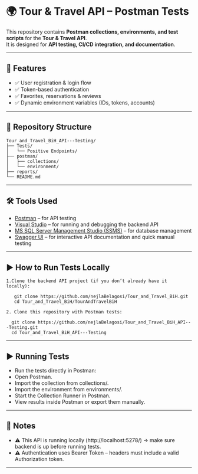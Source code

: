 # 🌍 Tour & Travel API – Postman Tests

This repository contains **Postman collections, environments, and test scripts** for the **Tour & Travel API**.  
It is designed for **API testing, CI/CD integration, and documentation**.

---

## 🚀 Features
- ✅ User registration & login flow  
- ✅ Token-based authentication  
- ✅ Favorites, reservations & reviews 
- ✅ Dynamic environment variables (IDs, tokens, accounts)  

---

## 📂 Repository Structure
```
Tour_and_Travel_BiH_API---Testing/
├── Tests/
│   └── Positive Endpoints/
├── postman/
│   ├── collections/
│   └── environment/
├── reports/
└── README.md

```

---

## 🛠️ Tools Used
- [Postman](https://www.postman.com/) – for API testing  
- [Visual Studio](https://visualstudio.microsoft.com/) – for running and debugging the backend API  
- [MS SQL Server Management Studio (SSMS)](https://learn.microsoft.com/en-us/sql/ssms/download-sql-server-management-studio-ssms) – for database management
- [Swagger UI](https://swagger.io/tools/swagger-ui/) – for interactive API documentation and quick manual testing

---

## ▶️ How to Run Tests Locally
 ```
1.Clone the backend API project (if you don’t already have it locally):
   
    git clone https://github.com/nejlaBelagosi/Tour_and_Travel_BiH.git
    cd Tour_and_Travel_BiH/TourAndTravelBiH

2. Clone this repository with Postman tests:

   git clone https://github.com/nejlaBelagosi/Tour_and_Travel_BiH_API---Testing.git
   cd Tour_and_Travel_BiH_API---Testing
```
---

## ▶️ Running Tests
- Run the tests directly in Postman:
- Open Postman.
- Import the collection from collections/.
- Import the environment from environments/.
- Start the Collection Runner in Postman.
- View results inside Postman or export them manually.

---

## 📝 Notes

- ⚠️ This API is running locally (http://localhost:5278/) → make sure backend is up before running tests.
- ⚠️ Authentication uses Bearer Token – headers must include a valid Authorization token.

---

